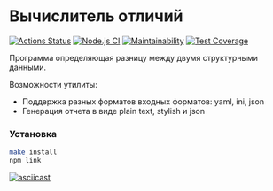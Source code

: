 # Вычислитель отличий
[![Actions Status](https://github.com/leetvig/frontend-project-lvl-2/workflows/hexlet-check/badge.svg)](https://github.com/leetvig/frontend-project-lvl-2/actions?query=workflow%3Ahexlet-check)
[![Node.js CI](https://github.com/leetvig/frontend-project-lvl-2/workflows/Node.js%20CI/badge.svg)](https://github.com/leetvig/frontend-project-lvl-2/actions?query=workflow%3A%22Node.js+CI%22)
[![Maintainability](https://api.codeclimate.com/v1/badges/b74102ed30df5a4e7a28/maintainability)](https://codeclimate.com/github/leetvig/frontend-project-lvl-2/maintainability)
[![Test Coverage](https://api.codeclimate.com/v1/badges/b74102ed30df5a4e7a28/test_coverage)](https://codeclimate.com/github/leetvig/frontend-project-lvl-2/test_coverage)

Программа определяющая разницу между двумя структурными данными.

Возможности утилиты:

* Поддержка разных форматов входных форматов: yaml, ini, json
* Генерация отчета в виде plain text, stylish и json

### Установка
```bash
make install
npm link
```

[![asciicast](https://asciinema.org/a/Di8GY2EZUVkgoADW86gQrABEZ.svg)](https://asciinema.org/a/Di8GY2EZUVkgoADW86gQrABEZ)